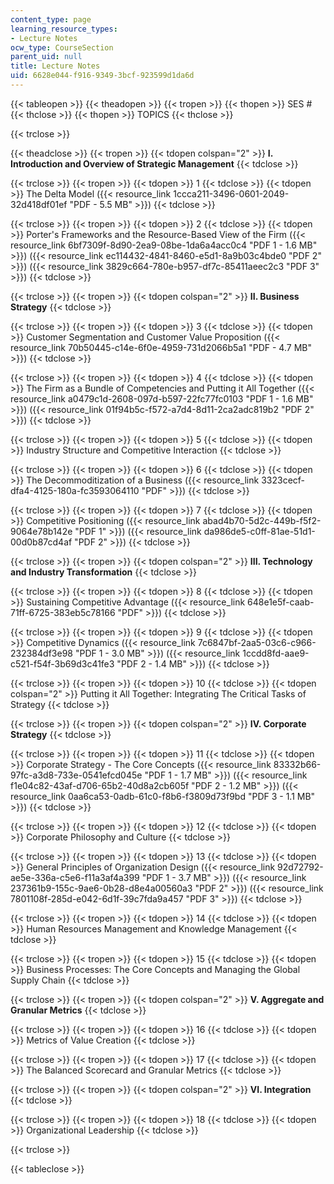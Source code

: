```yaml
---
content_type: page
learning_resource_types:
- Lecture Notes
ocw_type: CourseSection
parent_uid: null
title: Lecture Notes
uid: 6628e044-f916-9349-3bcf-923599d1da6d
---
```


{{< tableopen >}}
{{< theadopen >}}
{{< tropen >}}
{{< thopen >}}
SES #
{{< thclose >}}
{{< thopen >}}
TOPICS
{{< thclose >}}

{{< trclose >}}

{{< theadclose >}}
{{< tropen >}}
{{< tdopen colspan="2" >}}
**I. Introduction and Overview of Strategic Management**
{{< tdclose >}}

{{< trclose >}}
{{< tropen >}}
{{< tdopen >}}
1
{{< tdclose >}}
{{< tdopen >}}
The Delta Model ({{< resource_link 1ccca211-3496-0601-2049-32d418df01ef "PDF - 5.5 MB" >}})
{{< tdclose >}}

{{< trclose >}}
{{< tropen >}}
{{< tdopen >}}
2
{{< tdclose >}}
{{< tdopen >}}
Porter's Frameworks and the Resource-Based View of the Firm ({{< resource_link 6bf7309f-8d90-2ea9-08be-1da6a4acc0c4 "PDF 1 - 1.6 MB" >}}) ({{< resource_link ec114432-4841-8460-e5d1-8a9b03c4bde0 "PDF 2" >}}) ({{< resource_link 3829c664-780e-b957-df7c-85411aeec2c3 "PDF 3" >}})
{{< tdclose >}}

{{< trclose >}}
{{< tropen >}}
{{< tdopen colspan="2" >}}
**II. Business Strategy**
{{< tdclose >}}

{{< trclose >}}
{{< tropen >}}
{{< tdopen >}}
3
{{< tdclose >}}
{{< tdopen >}}
Customer Segmentation and Customer Value Proposition ({{< resource_link 70b50445-c14e-6f0e-4959-731d2066b5a1 "PDF - 4.7 MB" >}})
{{< tdclose >}}

{{< trclose >}}
{{< tropen >}}
{{< tdopen >}}
4
{{< tdclose >}}
{{< tdopen >}}
The Firm as a Bundle of Competencies and Putting it All Together ({{< resource_link a0479c1d-2608-097d-b597-22fc77fc0103 "PDF 1 - 1.6 MB" >}}) ({{< resource_link 01f94b5c-f572-a7d4-8d11-2ca2adc819b2 "PDF 2" >}})
{{< tdclose >}}

{{< trclose >}}
{{< tropen >}}
{{< tdopen >}}
5
{{< tdclose >}}
{{< tdopen >}}
Industry Structure and Competitive Interaction
{{< tdclose >}}

{{< trclose >}}
{{< tropen >}}
{{< tdopen >}}
6
{{< tdclose >}}
{{< tdopen >}}
The Decommoditization of a Business ({{< resource_link 3323cecf-dfa4-4125-180a-fc3593064110 "PDF" >}})
{{< tdclose >}}

{{< trclose >}}
{{< tropen >}}
{{< tdopen >}}
7
{{< tdclose >}}
{{< tdopen >}}
Competitive Positioning ({{< resource_link abad4b70-5d2c-449b-f5f2-9064e78b142e "PDF 1" >}}) ({{< resource_link da986de5-c0ff-81ae-51d1-00d0b87cd4af "PDF 2" >}})
{{< tdclose >}}

{{< trclose >}}
{{< tropen >}}
{{< tdopen colspan="2" >}}
**III. Technology and Industry Transformation**
{{< tdclose >}}

{{< trclose >}}
{{< tropen >}}
{{< tdopen >}}
8
{{< tdclose >}}
{{< tdopen >}}
Sustaining Competitive Advantage ({{< resource_link 648e1e5f-caab-71ff-6725-383eb5c78166 "PDF" >}})
{{< tdclose >}}

{{< trclose >}}
{{< tropen >}}
{{< tdopen >}}
9
{{< tdclose >}}
{{< tdopen >}}
Competitive Dynamics ({{< resource_link 7c6847bf-2aa5-03c6-c966-232384df3e98 "PDF 1 - 3.0 MB" >}}) ({{< resource_link 1ccdd8fd-aae9-c521-f54f-3b69d3c41fe3 "PDF 2 - 1.4 MB" >}})
{{< tdclose >}}

{{< trclose >}}
{{< tropen >}}
{{< tdopen >}}
10
{{< tdclose >}}
{{< tdopen colspan="2" >}}
Putting it All Together: Integrating The Critical Tasks of Strategy
{{< tdclose >}}

{{< trclose >}}
{{< tropen >}}
{{< tdopen colspan="2" >}}
**IV. Corporate Strategy**
{{< tdclose >}}

{{< trclose >}}
{{< tropen >}}
{{< tdopen >}}
11
{{< tdclose >}}
{{< tdopen >}}
Corporate Strategy - The Core Concepts ({{< resource_link 83332b66-97fc-a3d8-733e-0541efcd045e "PDF 1 - 1.7 MB" >}}) ({{< resource_link f1e04c82-43af-d706-65b2-40d8a2cb605f "PDF 2 - 1.2 MB" >}}) ({{< resource_link 0aa6ca53-0adb-61c0-f8b6-f3809d73f9bd "PDF 3 - 1.1 MB" >}})
{{< tdclose >}}

{{< trclose >}}
{{< tropen >}}
{{< tdopen >}}
12
{{< tdclose >}}
{{< tdopen >}}
Corporate Philosophy and Culture
{{< tdclose >}}

{{< trclose >}}
{{< tropen >}}
{{< tdopen >}}
13
{{< tdclose >}}
{{< tdopen >}}
General Principles of Organization Design ({{< resource_link 92d72792-ae5e-336a-c5e6-f11a3af4a399 "PDF 1 - 3.7 MB" >}}) ({{< resource_link 237361b9-155c-9ae6-0b28-d8e4a00560a3 "PDF 2" >}}) ({{< resource_link 7801108f-285d-e042-6d1f-39c7fda9a457 "PDF 3" >}})
{{< tdclose >}}

{{< trclose >}}
{{< tropen >}}
{{< tdopen >}}
14
{{< tdclose >}}
{{< tdopen >}}
Human Resources Management and Knowledge Management
{{< tdclose >}}

{{< trclose >}}
{{< tropen >}}
{{< tdopen >}}
15
{{< tdclose >}}
{{< tdopen >}}
Business Processes: The Core Concepts and Managing the Global Supply Chain
{{< tdclose >}}

{{< trclose >}}
{{< tropen >}}
{{< tdopen colspan="2" >}}
**V. Aggregate and Granular Metrics**
{{< tdclose >}}

{{< trclose >}}
{{< tropen >}}
{{< tdopen >}}
16
{{< tdclose >}}
{{< tdopen >}}
Metrics of Value Creation
{{< tdclose >}}

{{< trclose >}}
{{< tropen >}}
{{< tdopen >}}
17
{{< tdclose >}}
{{< tdopen >}}
The Balanced Scorecard and Granular Metrics
{{< tdclose >}}

{{< trclose >}}
{{< tropen >}}
{{< tdopen colspan="2" >}}
**VI. Integration**
{{< tdclose >}}

{{< trclose >}}
{{< tropen >}}
{{< tdopen >}}
18
{{< tdclose >}}
{{< tdopen >}}
Organizational Leadership
{{< tdclose >}}

{{< trclose >}}

{{< tableclose >}}